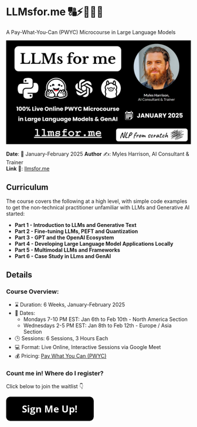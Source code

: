 # LLMsfor.me 🔠⚡🤖🧠😃

A Pay-What-You-Can (PWYC) Microcourse in Large Language Models

<img src="assets/llmsforme_coverimage.png"/>

**Date**: 📅 January-February 2025
**Author** ✍️: Myles Harrison, AI Consultant & Trainer  
**Link** 🔗: [llmsfor.me](https://llmsfor.me)

## Curriculum
The course covers the following at a high level, with simple code examples to get the non-technical practitioner unfamiliar with LLMs and Generative AI started:
- **Part 1 - Introduction to LLMs and Generative Text**
- **Part 2 - Fine-tuning LLMs, PEFT and Quantization**
- **Part 3 - GPT and the OpenAI Ecosystem**
- **Part 4 - Developing Large Language Model Applications Locally**
- **Part 5 - Multimodal LLMs and Frameworks**
- **Part 6 - Case Study in LLms and GenAI**

## Details 
### Course Overview:
- ⌛ Duration: 6 Weeks, January-February 2025  
- 📅 Dates: 
  - Mondays 7-10 PM EST: Jan 6th to Feb 10th - North America Section
  - Wednesdays 2-5 PM EST: Jan 8th to Feb 12th - Europe / Asia Section
- 🕒 Sessions: 6 Sessions, 3 Hours Each  
- 💻 Format: Live Online, Interactive Sessions via Google Meet  
- 💰 Pricing: [Pay What You Can (PWYC)](https://www.nlpfromscratch.com/pwyc)

### Count me in! Where do I register? 

Click below to join the waitlist 👇

<a href="https://forms.gle/btcRSHxYjVA8XjK26"/><img src="assets/button_sign-me-up.png"/></a>